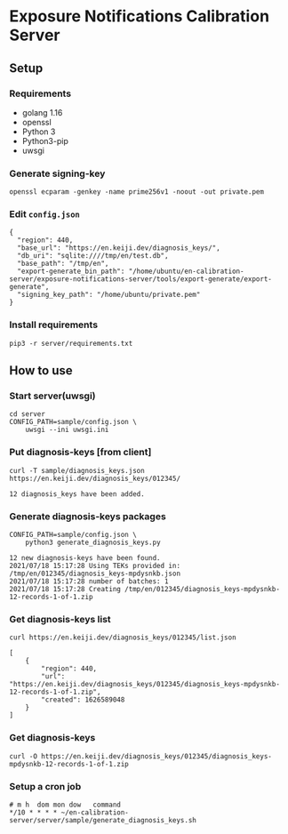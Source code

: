 # Exposure Notifications Calibration Server

## Setup

### Requirements

 * golang 1.16
 * openssl
 * Python 3
 * Python3-pip
 * uwsgi

### Generate signing-key

```
openssl ecparam -genkey -name prime256v1 -noout -out private.pem
```

### Edit `config.json`

```
{
  "region": 440,
  "base_url": "https://en.keiji.dev/diagnosis_keys/",
  "db_uri": "sqlite:////tmp/en/test.db",
  "base_path": "/tmp/en",
  "export-generate_bin_path": "/home/ubuntu/en-calibration-server/exposure-notifications-server/tools/export-generate/export-generate",
  "signing_key_path": "/home/ubuntu/private.pem"
}
```

### Install requirements

```
pip3 -r server/requirements.txt
```

## How to use

### Start server(uwsgi)

```
cd server
CONFIG_PATH=sample/config.json \
    uwsgi --ini uwsgi.ini
```

### Put diagnosis-keys [from client]

```
curl -T sample/diagnosis_keys.json https://en.keiji.dev/diagnosis_keys/012345/
```

```
12 diagnosis_keys have been added.
```

### Generate diagnosis-keys packages

```
CONFIG_PATH=sample/config.json \
	python3 generate_diagnosis_keys.py
```

```
12 new diagnosis-keys have been found.
2021/07/18 15:17:28 Using TEKs provided in: /tmp/en/012345/diagnosis_keys-mpdysnkb.json
2021/07/18 15:17:28 number of batches: 1
2021/07/18 15:17:28 Creating /tmp/en/012345/diagnosis_keys-mpdysnkb-12-records-1-of-1.zip
```

### Get diagnosis-keys list

```
curl https://en.keiji.dev/diagnosis_keys/012345/list.json
```

```
[
    {
        "region": 440,
        "url": "https://en.keiji.dev/diagnosis_keys/012345/diagnosis_keys-mpdysnkb-12-records-1-of-1.zip",
        "created": 1626589048
    }
]
```

### Get diagnosis-keys

```
curl -O https://en.keiji.dev/diagnosis_keys/012345/diagnosis_keys-mpdysnkb-12-records-1-of-1.zip
```

### Setup a cron job

```
# m h  dom mon dow   command
*/10 * * * * ~/en-calibration-server/server/sample/generate_diagnosis_keys.sh
```
